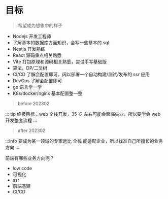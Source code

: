 # 目标

> 希望成为想象中的样子

- Nodejs 开发工程师
- 了解基本的数据库方面知识，会写一些基本的 sql
- Nestjs 开发熟练
- React 源码重点相关熟悉
- Vite 打包原理和源码相关熟悉，尝试手写基础版
- 算法，DP/二叉树
- CI/CD 了解会配置即可，阔以部署一个自动构建/测试/发布的 ssr 应用
- DevOps 了解会配置即可
- go 语言学一学
- K8s/docker/nginx 基本配置整一整

> before 202302

::: tip
终极目标：web 全栈开发，35 岁 左右可能会面临失业，所以要学会 web 开发整套流程
:::

> after 202302

:::info
要成为某一领域的专家远比 全栈 能适配企业，所以找准自己所擅长的业务方向
:::

前端有哪些业务方向呢？

- low code
- 可视化
- ssr
- 前端基建
- CI/CD
